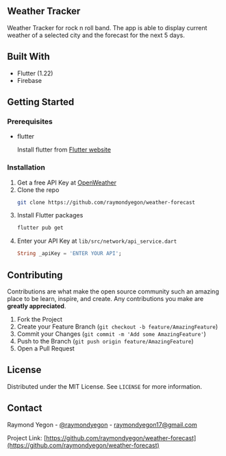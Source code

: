 ## **Weather Tracker**

Weather Tracker for rock n roll band. The app is able to display current weather of a selected city and the forecast for the next 5 days.

## Built With
* Flutter (1.22)
* Firebase


## Getting Started
### Prerequisites
* flutter
  
  Install flutter from [Flutter website](https://flutter.dev)   

### Installation
1. Get a free API Key at [OpenWeather](https://home.openweathermap.org/api_keys)
2. Clone the repo
   ```sh
   git clone https://github.com/raymondyegon/weather-forecast
   ```
3. Install Flutter packages
    ```sh
    flutter pub get
    ```
4. Enter your API Key at `lib/src/network/api_service.dart`
    ```dart
    String _apiKey = 'ENTER YOUR API';
    ```


## Contributing

Contributions are what make the open source community such an amazing place to be learn, inspire, and create. Any contributions you make are **greatly appreciated**.

1. Fork the Project
2. Create your Feature Branch (`git checkout -b feature/AmazingFeature`)
3. Commit your Changes (`git commit -m 'Add some AmazingFeature'`)
4. Push to the Branch (`git push origin feature/AmazingFeature`)
5. Open a Pull Request

## License

Distributed under the MIT License. See `LICENSE` for more information.

## Contact

Raymond Yegon - [@raymondyegon](https://github.com/raymondyegon) - raymondyegon17@gmail.com

Project Link: [https://github.com/raymondyegon/weather-forecast](https://github.com/raymondyegon/weather-forecast)